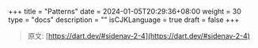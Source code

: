 +++
title = "Patterns"
date = 2024-01-05T20:29:36+08:00
weight = 30
type = "docs"
description = ""
isCJKLanguage = true
draft = false
+++

> 原文: [https://dart.dev/#sidenav-2-4](https://dart.dev/#sidenav-2-4)
